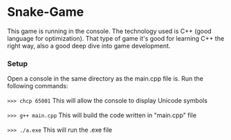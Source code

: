 # Snake-Game
This game is running in the console. The technology used is C++ (good language for optimization). 
That type of game it's good for learning C++ the right way, also a good deep dive into game development.


### Setup
Open a console in the same directory as the main.cpp file is.
Run the following commands: </br></br>
```>>> chcp 65001``` This will allow the console to display Unicode symbols</br> </br>
```>>> g++ main.cpp``` This will build the code written in "main.cpp" file</br> </br>
```>>> ./a.exe``` This will run the .exe file 